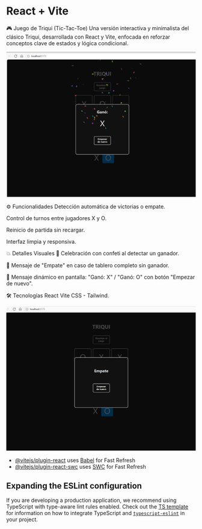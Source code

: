 # React + Vite
🎮 Juego de Triqui (Tic-Tac-Toe)
Una versión interactiva y minimalista del clásico Triqui, desarrollada con React y Vite, enfocada en reforzar conceptos clave de estados y lógica condicional.

![alt text](play_1.png)

⚙️ Funcionalidades
Detección automática de victorias o empate.

Control de turnos entre jugadores X y O.

Reinicio de partida sin recargar.

Interfaz limpia y responsiva.

💥 Detalles Visuales
🎉 Celebración con confeti al detectar un ganador.

🤝 Mensaje de "Empate" en caso de tablero completo sin ganador.

🧠 Mensaje dinámico en pantalla: "Ganó: X" / "Ganó: O" con botón "Empezar de nuevo".

🛠️ Tecnologías
React
Vite
CSS - Tailwind.


![alt text](play_2.png)



- [@vitejs/plugin-react](https://github.com/vitejs/vite-plugin-react/blob/main/packages/plugin-react) uses [Babel](https://babeljs.io/) for Fast Refresh
- [@vitejs/plugin-react-swc](https://github.com/vitejs/vite-plugin-react/blob/main/packages/plugin-react-swc) uses [SWC](https://swc.rs/) for Fast Refresh

## Expanding the ESLint configuration

If you are developing a production application, we recommend using TypeScript with type-aware lint rules enabled. Check out the [TS template](https://github.com/vitejs/vite/tree/main/packages/create-vite/template-react-ts) for information on how to integrate TypeScript and [`typescript-eslint`](https://typescript-eslint.io) in your project.


